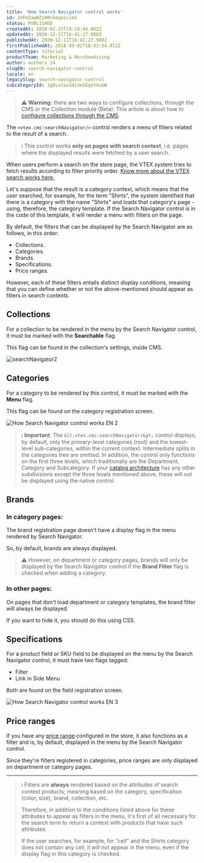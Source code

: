 ```yaml
---
title: 'How Search Navigator control works'
id: 2VFmZawWZiW0ckeqoscieS
status: PUBLISHED
createdAt: 2018-02-22T19:19:44.082Z
updatedAt: 2020-12-11T16:41:27.980Z
publishedAt: 2020-12-11T16:41:27.980Z
firstPublishedAt: 2018-03-02T18:43:54.011Z
contentType: tutorial
productTeam: Marketing & Merchandising
author: authors_24
slugEN: search-navigator-control
locale: en
legacySlug: search-navigator-control
subcategoryId: 2g6LxtasS4iSeGEqeYUuGW
---
```


>⚠️ **Warning:** there are two ways to configure collections, through the CMS or the Collection module (Beta). This article is about how to <a href = "https://help.vtex.com/en/tutorial/adding-collections-cms--2YBy6P6X0NFRpkD2ZBxF6L">configure collections through the CMS</a>.

The `<vtex.cmc:searchNavigator/>` control renders a menu of filters related to the result of a search.

>ℹ️ This control works **only on pages with search context**, i.e. pages where the displayed results were fetched by a user search.

When users perform a search on the store page, the VTEX system tries to fetch results according to filter priority order. [Know more about the VTEX search works here.](/en/tutorial/how-does-vtex-search-work)

Let's suppose that the result is a category context, which means that the user searched, for example, for the term "Shirts", the system identified that there is a category with the name "Shirts" and loads that category's page - using, therefore, the category template. If the Search Navigator control is in the code of this template, it will render a menu with filters on the page.

By default, the filters that can be displayed by the Search Navigator are as follows, in this order:
- Collections.
- Categories.
- Brands.
- Specifications.
- Price ranges.

However, each of these filters entails distinct display conditions, meaning that you can define whether or not the above-mentioned should appear as  filters in search contexts.

## Collections

For a collection to be rendered in the menu by the Search Navigator control, it must be marked with the __Searchable__ flag.

This flag can be found in the collection's settings, inside CMS.

![searchNavigator2](//images.contentful.com/alneenqid6w5/30xKS65fWMuoiQO4ac2EKM/921be3bc19a8cdff48dade515c354908/searchNavigator2.jpg)

## Categories

For a category to be rendered by this control, it must be marked with the __Menu__ flag.

This flag can be found on the category registration screen.

![How Search Navigator control works EN 2](//images.ctfassets.net/alneenqid6w5/4lSSrBSvyUqEGUEw0oMiac/f132379724b8855996e6f41c2e195ce6/2018-10-23_2233_EN_2.png)

>ℹ️ **Important**: The `&lt;vtex.cmc:searchNavigator/&gt;` control displays, by default, only the primary-level categories (root) and the lowest-level sub-categories, within the current context. Intermediate splits in the categories tree are omitted. 
>   In addition, the control only functions on the first three levels, which traditionally are the Department, Category and Subcategory. If your [catalog architecture](https://help.vtex.com/en/tracks/catalogo-101--5AF0XfnjfWeopIFBgs3LIQ/7kz4uWVq6NoaOdUpiJv4PR) has any other subdivisions except the three levels mentioned above, these will not be displayed using the native control.

## Brands

### In category pages:

The brand registration page doesn't have a display flag in the menu rendered by Search Navigator.

So, by default, brands are always displayed.

>⚠️ However, on department or category pages, brands will only be displayed by the Search Navigator control if the **Brand Filter** flag is checked when adding a category.

### In other pages:

On pages that don't load department or category templates, the brand filter will always be displayed.

If you want to hide it, you should do this using CSS.

## Specifications

For a product field or SKU field to be displayed on the menu by the Search Navigator control, it must have two flags tagged:
- Filter
- Link in Side Menu

Both are found on the field registration screen.

![How Search Navigator control works EN 3](//images.ctfassets.net/alneenqid6w5/2qjmz7DHFaSUq00CGy0cQw/1794e1b088a4ee376627e856dab2cd86/2018-10-23_22-24-47_EN_3.png)

## Price ranges

If you have any [price range](/en/tutorial/setting-up-the-price-range-filter) configured in the store, it also functions as a filter and is, by default, displayed in the menu by the Search Navigator control.

Since they're filters registered in categories, price ranges are only displayed on department or category pages.

---

>ℹ️ Filters are **always** rendered based on the attributes of  search context products; meaning based on the category, specification (color, size), brand, collection, etc.
>
> 
>
> Therefore, in addition to the conditions listed above for these attributes to appear as filters in the menu, it's first of all necessary for the search term to return a context with products that have such attributes.
>
> 
>
> If the user searches, for example, for "cell" and the Shirts category does not contain any cell, it will not appear in the menu, even if the display flag in this category is checked.
